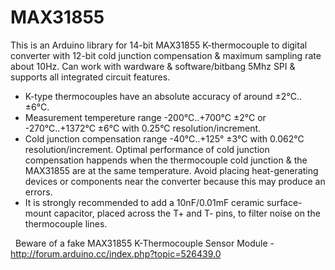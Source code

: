 # MAX31855
This is an Arduino library for 14-bit MAX31855 K-thermocouple to digital converter with 12-bit cold junction compensation & maximum sampling rate about 10Hz. Can work with wardware & software/bitbang 5Mhz SPI & supports all integrated circuit features.

- K-type thermocouples have an absolute accuracy of around ±2°C..±6°C.
- Measurement tempereture range -200°C..+700°C ±2°C or -270°C..+1372°C ±6°C
  with 0.25°C resolution/increment.
- Cold junction compensation range -40°C..+125° ±3°C with 0.062°C resolution/increment.
  Optimal performance of cold junction compensation happends when the thermocouple cold junction
  & the MAX31855 are at the same temperature. Avoid placing heat-generating devices or components
  near the converter because this may produce an errors.
- It is strongly recommended to add a 10nF/0.01mF ceramic surface-mount capacitor, placed across
  the T+ and T- pins, to filter noise on the thermocouple lines.
  
  
Beware of a fake MAX31855 K-Thermocouple Sensor Module - http://forum.arduino.cc/index.php?topic=526439.0
